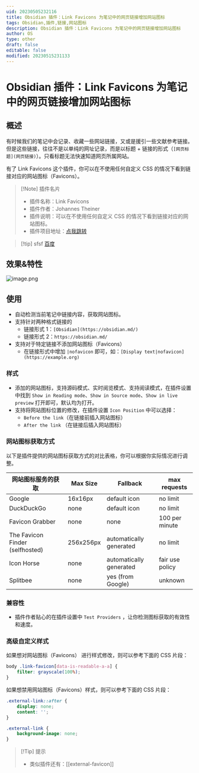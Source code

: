 ```yaml
---
uid: 20230505232116
title: Obsidian 插件：Link Favicons 为笔记中的网页链接增加网站图标
tags: Obsidian,插件,链接,网站图标
description: Obsidian 插件：Link Favicons 为笔记中的网页链接增加网站图标
author: OS
type: other
draft: false
editable: false
modified: 20230515231133
---
```


# Obsidian 插件：Link Favicons 为笔记中的网页链接增加网站图标

## 概述

有时候我们的笔记中会记录、收藏一些网站链接，又或是援引一些文献参考链接。但是这些链接，往往不是以单纯的网址记录，而是以标题 + 链接的形式（`[网页标题](网页链接)`）。只看标题无法快速知道网页所属网站。

有了 Link Favicons 这个插件，你可以在不使用任何自定义 CSS 的情况下看到链接对应的网站图标（Favicons）。

> [!Note] 插件名片
> - 插件名称：Link Favicons
> - 插件作者：Johannes Theiner
> - 插件说明：可以在不使用任何自定义 CSS 的情况下看到链接对应的网站图标。
> - 插件项目地址：[点我跳转](https://github.com/nekoshita/obsidian-auto-card-link)

>[!tip] sfsf
>[百度](http://www.baidu.com)

## 效果&特性

![image.png](https://cdn.pkmer.cn/images/20230505232701.png!pkmer)

## 使用

- 自动检测当前笔记中链接内容，获取网站图标。
- 支持针对两种格式链接的
	- 链接形式 1：`[Obsidian](https://obsidian.md/)`
	- 链接形式 2：`https://obsidian.md/`
- 支持对于特定链接不添加网站图标（Favicons）
	- 在链接形式中增加 `|nofavicon` 即可，如：`[Display text|nofavicon](https://example.org)`

### 样式

- 添加的网站图标，支持源码模式、实时阅览模式、支持阅读模式，在插件设置中找到 `Show in Reading mode`、`Show in Source mode`、`Show in live preview` 打开即可，默认均为打开。
- 支持将网站图标位置的修改，在插件设置 `Icon Position` 中可以选择：
	- `Before the link`（在链接前插入网站图标）
	- `After the link` （在链接后插入网站图标）

### 网站图标获取方式

以下是插件提供的网站图标获取方式的对比表格，你可以根据你实际情况进行调整。

| 网站图标服务的获取              | Max Size  | Fallback                | max requests    |
| ------------------------------- | --------- | ----------------------- | --------------- |
| Google                          | 16x16px   | default icon            | no limit️       |
| DuckDuckGo                      | none      | default icon            | no limit        |
| Favicon Grabber                 | none      | none                    | 100 per minute  |
| The Favicon Finder (selfhosted) | 256x256px | automatically generated | no limit️       |
| Icon Horse                      | none      | automatically generated | fair use policy |
| Splitbee                        | none      | yes (from Google)       | unknown         |

### 兼容性

- 插件作者贴心的在插件设置中 `Test Providers` ，让你检测图标获取的有效性和速度。

### 高级自定义样式

如果想对网站图标（Favicons） 进行样式修改，则可以参考下面的 CSS 片段：

```CSS
body .link-favicon[data-is-readable-a-a] {
	filter: grayscale(100%);
}
```

如果想禁用网站图标（Favicons）样式，则可以参考下面的 CSS 片段：

```CSS
.external-link::after {
	display: none;
	content: '';
}

.external-link {
	background-image: none;
}
```

>[!Tip] 提示
>- 类似插件还有：[[external-favicon]]
